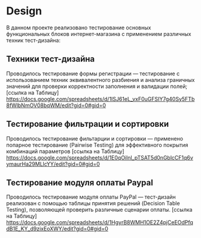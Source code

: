 # Design
В данном проекте реализовано тестирование основных функциональных блоков интернет-магазина с применением различных техник тест-дизайна:

## Техники тест-дизайна
Проводилось тестирование формы регистрации — тестирование с использованием техник эквивалентного разбиения и анализа граничных значений для проверки корректности заполнения и валидации полей;
[ссылка на Таблицу]
https://docs.google.com/spreadsheets/d/1lSJ61eL_vxF0uGFSIY7g40Sy5FTb8fWlbNmOV08bqWM/edit?gid=0#gid=0

## Тестирование фильтрации и сортировки
Проводилось тестирование фильтарции и сортировки — применено попарное тестирование (Pairwise Testing) для эффективного покрытия комбинаций параметров
[ссылка на Таблицу]
https://docs.google.com/spreadsheets/d/1E0qOilnl_pTSAT5d0nGblcCF1q6vymaurHa29MLlcYY/edit?gid=0#gid=0

## Тестирование модуля оплаты Paypal
Проводилось тестирование модуля оплаты PayPal — тест-дизайн реализован с помощью таблицы принятия решений (Decision Table Testing), позволяющей проверить различные сценарии оплаты.
[ссылка на Таблицу]
https://docs.google.com/spreadsheets/d/1HgyrB8WMH1OE2Z4pjCeEOdPfqdB1E_KY_d9zixEoXWY/edit?gid=0#gid=0
